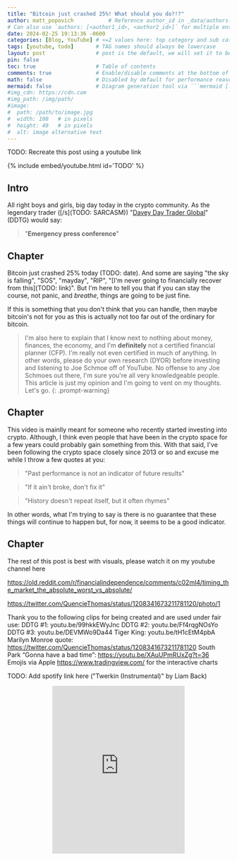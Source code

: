 ```yaml
---
title: "Bitcoin just crashed 25%! What should you do?!?"
author: matt_popovich           # Reference author_id in _data/authors.yml
# Can also use `authors: [<author1_id>, <author2_id>]` for multiple entries
date: 2024-02-25 19:13:36 -0600
categories: [Blog, YouTube] # <=2 values here: top category and sub category
tags: [youtube, todo]       # TAG names should always be lowercase
layout: post                # post is the default, we will set it to be explicit
pin: false
toc: true                   # Table of contents
comments: true              # Enable/disable comments at the bottom of the post
math: false                 # Disabled by default for performance reasons
mermaid: false              # Diagram generation tool via ```mermaid [...]```
#img_cdn: https://cdn.com
#img_path: /img/path/
#image:
#  path: /path/to/image.jpg
#  width: 100   # in pixels
#  height: 40   # in pixels
#  alt: image alternative text
---
```


TODO: Recreate this post using a youtube link

{% include embed/youtube.html id='TODO' %}

## Intro
All right boys and girls, big day today in the crypto community. As the legendary trader ([/s](TODO: SARCASM)) "[Davey Day Trader Global](TODO)" (DDTG) would say:
> "**Emergency press conference**"

## Chapter
Bitcoin just crashed 25% today (TODO: date). And some are saying "the sky is falling", "SOS", "mayday", "RIP", "[I'm never going to financially recover from this](TODO: link)". But I'm here to tell you that if you can stay the course, not panic, and *breathe*, things are going to be just fine.

If this is something that you don't think that you can handle, then maybe bitcoin's not for you as this is actually not too far out of the ordinary for bitcoin.

> I'm also here to explain that I know next to nothing about money, finances, the economy, and I'm **definitely** not a certified financial planner (CFP). I'm really not even certified in much of anything.
> In other words, please do your own research (DYOR) before investing and listening to Joe Schmoe off of YouTube. No offense to any Joe Schmoes out there, I'm sure you're all very knowledgeable people.
> This article is just my opinion and I'm going to vent on my thoughts.
> Let's go.
{: .prompt-warning}

## Chapter
This video is mainlly meant for someone who recently started investing into crypto. Although, I think even people that have been in the crypto space for a few years could probably gain something from this. With that said, I've been following the crypto space closely since 2013 or so and excuse me while I throw a few quotes at you:
> "Past performance is not an indicator of future results"

> "If it ain't broke, don't fix it"

> "History doesn't repeat itself, but it often rhymes"

In other words, what I'm trying to say is there is no guarantee that these things will continue to happen but, for now, it seems to be a good indicator.

## Chapter

The rest of this post is best with visuals, please watch it on my youtube channel here





https://old.reddit.com/r/financialindependence/comments/c02ml4/timing_the_market_the_absolute_worst_vs_absolute/

https://twitter.com/QuencieThomas/status/1208341673211781120/photo/1










Thank you to the following clips for being created and are used under fair use:
DDTG #1: youtu.be/99hkkEWyJnc
DDTG #2: youtu.be/Ff4rqgNOsYo
DDTG #3: youtu.be/DEVMWo9Da44
Tiger King: youtu.be/tH1cEtM4pbA
Marilyn Monroe quote: https://twitter.com/QuencieThomas/status/1208341673211781120
South Park “Gonna have a bad time”: https://youtu.be/XAuUPmRUxZg?t=36
Emojis via Apple
https://www.tradingview.com/ for the interactive charts








TODO: Add spotify link here ("Twerkin (Instrumental)" by Liam Back)
<div style="text-align:center">
<iframe
src="https://open.spotify.com/embed/track/29gVTYMqXVV47mrY4qkm4b"
width="300" height="380" frameborder="0"
allowtransparency="true"
allow="encrypted-media">
</iframe>
</div>